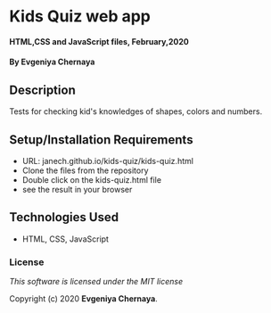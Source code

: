# Kids Quiz web app

#### HTML,CSS and JavaScript files, February,2020

#### By Evgeniya Chernaya

## Description

Tests for checking kid's knowledges of shapes, colors and numbers.

## Setup/Installation Requirements

* URL: janech.github.io/kids-quiz/kids-quiz.html
* Clone the files from the repository
* Double click on the kids-quiz.html file 
* see the result in your browser

## Technologies Used

* HTML, CSS, JavaScript

### License

_This software is licensed under the MIT license_

Copyright (c) 2020 **Evgeniya Chernaya**.
